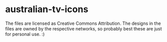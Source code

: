 # australian-tv-icons

The files are licensed as Creative Commons Attribution. The designs in the files are owned by the respective networks, so probably best these are just for personal use. :)
